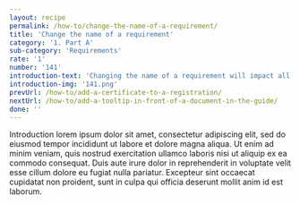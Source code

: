 ```yaml
---
layout: recipe
permalink: /how-to/change-the-name-of-a-requirement/
title: 'Change the name of a requirement'
category: '1. Part A'
sub-category: 'Requirements'
rate: '1'
number: '141'
introduction-text: 'Changing the name of a requirement will impact all the screens and the email notifications where this requirement happens.'
introduction-img: '141.png'
prevUrl: /how-to/add-a-certificate-to-a-registration/
nextUrl: /how-to/add-a-tooltip-in-front-of-a-document-in-the-guide/
done: ''
---
```


Introduction lorem ipsum dolor sit amet, consectetur adipiscing elit, sed do eiusmod tempor incididunt ut labore et dolore magna aliqua. Ut enim ad minim veniam, quis nostrud exercitation ullamco laboris nisi ut aliquip ex ea commodo consequat. Duis aute irure dolor in reprehenderit in voluptate velit esse cillum dolore eu fugiat nulla pariatur. Excepteur sint occaecat cupidatat non proident, sunt in culpa qui officia deserunt mollit anim id est laborum.

